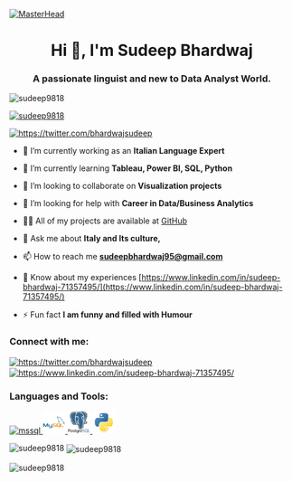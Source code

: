 [![MasterHead](https://www.1point21gws.com/insights/wp-content/uploads/2019/07/DATAx_Guide_to_Data_Visualization_in_2019_banner.jpg)](https://github.com/Sudeep9818)

<h1 align="center">Hi 👋, I'm Sudeep Bhardwaj</h1>
<h3 align="center">A passionate linguist and new to Data Analyst World.</h3>


<p align="left"> <img src="https://komarev.com/ghpvc/?username=sudeep9818&label=Profile%20views&color=0e75b6&style=flat" alt="sudeep9818" /> </p>

<p align="left"> <a href="https://github.com/ryo-ma/github-profile-trophy"><img src="https://github-profile-trophy.vercel.app/?username=sudeep9818" alt="sudeep9818" /></a> </p>

<p align="left"> <a href="https://twitter.com/https://twitter.com/bhardwajsudeep" target="blank"><img src="https://img.shields.io/twitter/follow/https://twitter.com/bhardwajsudeep?logo=twitter&style=for-the-badge" alt="https://twitter.com/bhardwajsudeep" /></a> </p>

- 🔭 I’m currently working as an **Italian Language Expert**

- 🌱 I’m currently learning **Tableau, Power BI, SQL, Python**

- 👯 I’m looking to collaborate on **Visualization projects**

- 🤝 I’m looking for help with **Career in Data/Business Analytics**

- 👨‍💻 All of my projects are available at [GitHub](GitHub)

- 💬 Ask me about **Italy and Its culture,**

- 📫 How to reach me **sudeepbhardwaj95@gmail.com**

- 📄 Know about my experiences [https://www.linkedin.com/in/sudeep-bhardwaj-71357495/](https://www.linkedin.com/in/sudeep-bhardwaj-71357495/)

- ⚡ Fun fact **I am funny and filled with Humour**

<h3 align="left">Connect with me:</h3>
<p align="left">
<a href="https://twitter.com/https://twitter.com/bhardwajsudeep" target="blank"><img align="center" src="https://raw.githubusercontent.com/rahuldkjain/github-profile-readme-generator/master/src/images/icons/Social/twitter.svg" alt="https://twitter.com/bhardwajsudeep" height="30" width="40" /></a>
<a href="https://linkedin.com/in/https://www.linkedin.com/in/sudeep-bhardwaj-71357495/" target="blank"><img align="center" src="https://raw.githubusercontent.com/rahuldkjain/github-profile-readme-generator/master/src/images/icons/Social/linked-in-alt.svg" alt="https://www.linkedin.com/in/sudeep-bhardwaj-71357495/" height="30" width="40" /></a>
</p>

<h3 align="left">Languages and Tools:</h3>
<p align="left"> <a href="https://www.microsoft.com/en-us/sql-server" target="_blank"> <img src="https://www.svgrepo.com/show/303229/microsoft-sql-server-logo.svg" alt="mssql" width="40" height="40"/> </a> <a href="https://www.mysql.com/" target="_blank"> <img src="https://raw.githubusercontent.com/devicons/devicon/master/icons/mysql/mysql-original-wordmark.svg" alt="mysql" width="40" height="40"/> </a> <a href="https://www.postgresql.org" target="_blank"> <img src="https://raw.githubusercontent.com/devicons/devicon/master/icons/postgresql/postgresql-original-wordmark.svg" alt="postgresql" width="40" height="40"/> </a> <a href="https://www.python.org" target="_blank"> <img src="https://raw.githubusercontent.com/devicons/devicon/master/icons/python/python-original.svg" alt="python" width="40" height="40"/> </a> </p>

<p><img align="left" src="https://github-readme-stats.vercel.app/api/top-langs?username=sudeep9818&show_icons=true&locale=en&layout=compact" alt="sudeep9818" /></p>

<p>&nbsp;<img align="center" src="https://github-readme-stats.vercel.app/api?username=sudeep9818&show_icons=true&locale=en" alt="sudeep9818" /></p>

<p><img align="center" src="https://github-readme-streak-stats.herokuapp.com/?user=sudeep9818&" alt="sudeep9818" /></p>



<!---
Sudeep9818/Sudeep9818 is a ✨ special ✨ repository because its `README.md` (this file) appears on your GitHub profile.
You can click the Preview link to take a look at your changes.
--->
